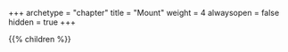+++
archetype = "chapter"
title = "Mount"
weight = 4
alwaysopen = false
hidden = true
+++

{{% children %}}